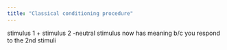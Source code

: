 ```yaml
---
title: "Classical conditioning procedure"
---
```

stimulus 1 + stimulus 2 
-neutral stimulus now has meaning b/c you respond to the 2nd stimuli

